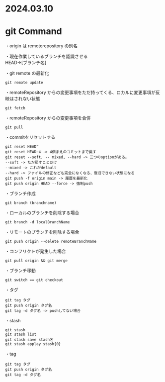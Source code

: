 # 2024.03.10

# git Command

・origin は remoterepository の別名

・現在作業しているブランチを認識させる<br/>
HEAD->[ブランチ名]

・git remote の最新化
```
git remote update
```

・remoteRepository からの変更事項をただ持ってくる、ロカルに変更事項が反映はされない状態
```
git fetch
```

・remoteRepository からの変更事項を合併
```
git pull
```

・commitをリセットする
```
git reset HEAD^
git reset HEAD~4 -> 4個まえのコミットまで戻す
git reset --soft, -- mixed, --hard -> 三つのoptionがある。
--soft -> ただ戻すことだけ
--mixed -> これがdefault
--hard -> ファイルの修正なども完全になくなる、復旧できない状態になる
git push -f origin main -> 履歴を最新化
git push origin HEAD --force -> 強制push
```

・ブランチ作成
```
git branch (branchname)
```

・ローカルのブランチを削除する場合
```
git branch -d localBranchName
```

・リモートのブランチを削除する場合
```git
git push origin --delete remoteBranchName
```

・コンフリクトが発生した場合
```
git pull origin && git merge
```

・ブランチ移動
```
git switch == git checkout
```

・タグ
```
git tag タグ
git push origin タグ名
git tag -d タグ名 -> pushしてない場合
```

・stash
```
git stash
git stash list
git stash save stash名
git stash applay stash{0}
```

・tag
```
git tag タグ
git push origin タグ名
git tag -d タグ名
```